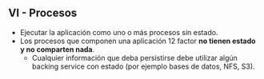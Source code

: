 ## VI - Procesos

* Ejecutar la aplicación como uno o más procesos sin estado.
* Los procesos que componen una aplicación 12 factor **no tienen estado y no comparten nada**.
	* Cualquier información que deba persistirse debe utilizar algún backing service con estado (por ejemplo bases de datos, NFS, S3).
